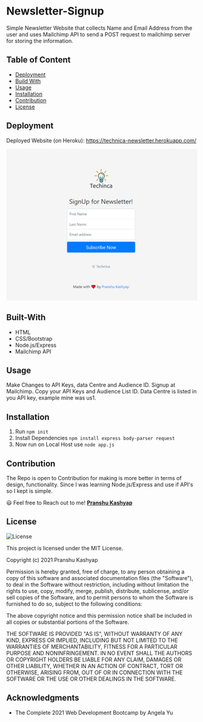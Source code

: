 # Newsletter-Signup

Simple Newsletter Website that collects Name and Email Address from the user and uses Mailchimp API to send a POST request to mailchimp server for storing the information. 

## Table of Content 

* [Deployment](#deployment)
* [Build With](#built-with)
* [Usage](#usage)
* [Installation](#installation)
* [Contribution](#contribution)
* [License](#license)

## Deployment 

Deployed Website (on Heroku): https://technica-newsletter.herokuapp.com/

![Newsletter-Signup](public/images/Capture.png)


## Built-With

  * HTML
  * CSS/Bootstrap
  * Node.js/Express
  * Mailchimp API

## Usage

Make Changes to API Keys, data Centre and Audience ID. Signup at Mailchimp. Copy your API Keys and Audience List ID. Data Centre is listed in you API key, example mine was us1. 

## Installation

1. Run `npm init`
2. Install Dependencies `npm install express body-parser request`
3. Now run on Local Host use `node app.js`

## Contribution

The Repo is open to Contribution for making is more better in terms of design, functionality. Since I was learning Node.js/Express and use if API's so I kept is simple. 

😃 Feel free to Reach out to me! **[Pranshu Kashyap](https://github.com/pranshukas)** 


## License

![License](https://img.shields.io/badge/license-MIT%20License-blue.svg)

This project is licensed under the MIT License.

Copyright (c) 2021 Pranshu Kashyap

Permission is hereby granted, free of charge, to any person obtaining a copy
of this software and associated documentation files (the "Software"), to deal
in the Software without restriction, including without limitation the rights
to use, copy, modify, merge, publish, distribute, sublicense, and/or sell
copies of the Software, and to permit persons to whom the Software is
furnished to do so, subject to the following conditions:

The above copyright notice and this permission notice shall be included in all
copies or substantial portions of the Software.

THE SOFTWARE IS PROVIDED "AS IS", WITHOUT WARRANTY OF ANY KIND, EXPRESS OR
IMPLIED, INCLUDING BUT NOT LIMITED TO THE WARRANTIES OF MERCHANTABILITY,
FITNESS FOR A PARTICULAR PURPOSE AND NONINFRINGEMENT. IN NO EVENT SHALL THE
AUTHORS OR COPYRIGHT HOLDERS BE LIABLE FOR ANY CLAIM, DAMAGES OR OTHER
LIABILITY, WHETHER IN AN ACTION OF CONTRACT, TORT OR OTHERWISE, ARISING FROM,
OUT OF OR IN CONNECTION WITH THE SOFTWARE OR THE USE OR OTHER DEALINGS IN THE
SOFTWARE.

## Acknowledgments

  * The Complete 2021 Web Development Bootcamp by Angela Yu
